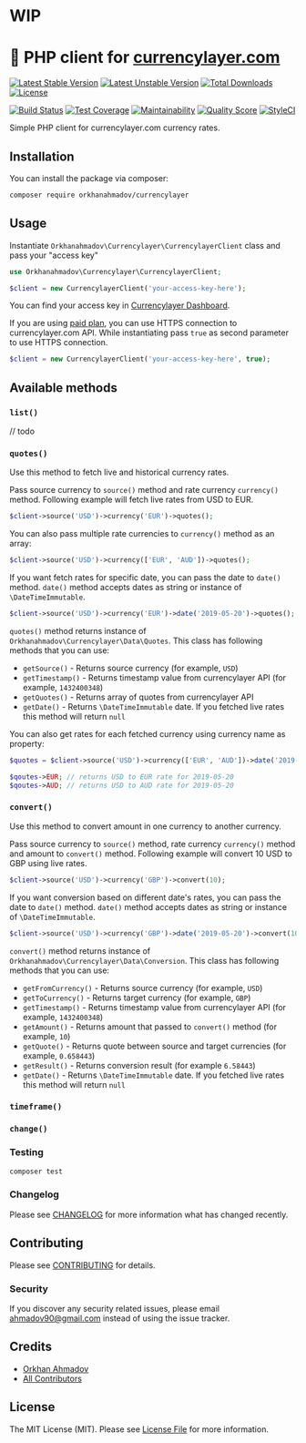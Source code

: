 # WIP

# :currency_exchange: PHP client for [currencylayer.com](https://currencylayer.com)

[![Latest Stable Version](https://poser.pugx.org/orkhanahmadov/currencylayer/v/stable)](https://packagist.org/packages/orkhanahmadov/currencylayer)
[![Latest Unstable Version](https://poser.pugx.org/orkhanahmadov/currencylayer/v/unstable)](https://packagist.org/packages/orkhanahmadov/currencylayer)
[![Total Downloads](https://img.shields.io/packagist/dt/orkhanahmadov/currencylayer)](https://packagist.org/packages/orkhanahmadov/currencylayer)
[![License](https://img.shields.io/github/license/orkhanahmadov/currencylayer.svg)](https://github.com/orkhanahmadov/currencylayer/blob/master/LICENSE.md)

[![Build Status](https://img.shields.io/travis/orkhanahmadov/currencylayer.svg)](https://travis-ci.org/orkhanahmadov/currencylayer)
[![Test Coverage](https://api.codeclimate.com/v1/badges/a914e880498f0baf6b70/test_coverage)](https://codeclimate.com/github/orkhanahmadov/currencylayer/test_coverage)
[![Maintainability](https://api.codeclimate.com/v1/badges/a914e880498f0baf6b70/maintainability)](https://codeclimate.com/github/orkhanahmadov/currencylayer/maintainability)
[![Quality Score](https://img.shields.io/scrutinizer/g/orkhanahmadov/currencylayer.svg)](https://scrutinizer-ci.com/g/orkhanahmadov/currencylayer)
[![StyleCI](https://github.styleci.io/repos/209733029/shield?branch=master)](https://github.styleci.io/repos/209733029)

Simple PHP client for currencylayer.com currency rates.

## Installation

You can install the package via composer:

```bash
composer require orkhanahmadov/currencylayer
```

## Usage

Instantiate `Orkhanahmadov\Currencylayer\CurrencylayerClient` class and pass your "access key"

```php
use Orkhanahmadov\Currencylayer\CurrencylayerClient;

$client = new CurrencylayerClient('your-access-key-here');
```

You can find your access key in [Currencylayer Dashboard](https://currencylayer.com/dashboard).

If you are using [paid plan](https://currencylayer.com/product), you can use HTTPS connection to currencylayer.com API.
While instantiating pass `true` as second parameter to use HTTPS connection.

```php
$client = new CurrencylayerClient('your-access-key-here', true);
```

## Available methods

### `list()`
// todo

### `quotes()`

Use this method to fetch live and historical currency rates.

Pass source currency to `source()` method and rate currency `currency()` method.
Following example will fetch live rates from USD to EUR.

```php
$client->source('USD')->currency('EUR')->quotes();
```

You can also pass multiple rate currencies to `currency()` method as an array:

```php
$client->source('USD')->currency(['EUR', 'AUD'])->quotes();
```

If you want fetch rates for specific date, you can pass the date to `date()` method.
`date()` method accepts dates as string or instance of `\DateTimeImmutable`.

```php
$client->source('USD')->currency('EUR')->date('2019-05-20')->quotes();
```

`quotes()` method returns instance of `Orkhanahmadov\Currencylayer\Data\Quotes`.
This class has following methods that you can use:

* `getSource()` - Returns source currency (for example, `USD`)
* `getTimestamp()` - Returns timestamp value from currencylayer API (for example, `1432400348`)
* `getQuotes()` - Returns array of quotes from currencylayer API
* `getDate()` - Returns `\DateTimeImmutable` date. If you fetched live rates this method will return `null`

You can also get rates for each fetched currency using currency name as property:

```php
$quotes = $client->source('USD')->currency(['EUR', 'AUD'])->date('2019-05-20')->quotes();

$qoutes->EUR; // returns USD to EUR rate for 2019-05-20
$qoutes->AUD; // returns USD to AUD rate for 2019-05-20
```

### `convert()`

Use this method to convert amount in one currency to another currency.

Pass source currency to `source()` method, rate currency `currency()` method and amount to `convert()` method.
Following example will convert 10 USD to GBP using live rates.

```php
$client->source('USD')->currency('GBP')->convert(10);
```

If you want conversion based on different date's rates, you can pass the date to `date()` method.
`date()` method accepts dates as string or instance of `\DateTimeImmutable`.

```php
$client->source('USD')->currency('GBP')->date('2019-05-20')->convert(10);
```

`convert()` method returns instance of `Orkhanahmadov\Currencylayer\Data\Conversion`.
This class has following methods that you can use:

* `getFromCurrency()` - Returns source currency (for example, `USD`)
* `getToCurrency()` - Returns target currency (for example, `GBP`)
* `getTimestamp()` - Returns timestamp value from currencylayer API (for example, `1432400348`)
* `getAmount()` - Returns amount that passed to `convert()` method (for example, `10`)
* `getQuote()` - Returns quote between source and target currencies (for example, `0.658443`)
* `getResult()` - Returns conversion result (for example `6.58443`)
* `getDate()` - Returns `\DateTimeImmutable` date. If you fetched live rates this method will return `null`

### `timeframe()`





### `change()`

### Testing

``` bash
composer test
```

### Changelog

Please see [CHANGELOG](CHANGELOG.md) for more information what has changed recently.

## Contributing

Please see [CONTRIBUTING](CONTRIBUTING.md) for details.

### Security

If you discover any security related issues, please email ahmadov90@gmail.com instead of using the issue tracker.

## Credits

- [Orkhan Ahmadov](https://github.com/orkhanahmadov)
- [All Contributors](../../contributors)

## License

The MIT License (MIT). Please see [License File](LICENSE.md) for more information.
